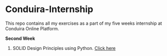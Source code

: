 # Conduira-Internship
This repo contains all my exercises as a part of my five weeks internship at Conduira Online Platform.

**Second Week**
1. SOLID Design Principles using Python. [Click here](https://github.com/Yugandhar-M/Conduira-Internship/blob/main/SOLID.md)